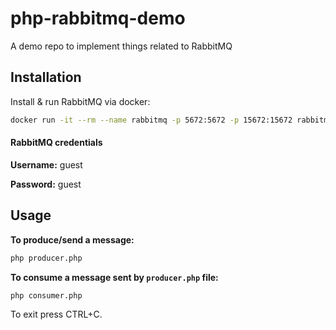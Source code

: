 # php-rabbitmq-demo
A demo repo to implement things related to RabbitMQ

## Installation

Install & run RabbitMQ via docker:

```sh
docker run -it --rm --name rabbitmq -p 5672:5672 -p 15672:15672 rabbitmq:3.10-management
```

#### RabbitMQ credentials

**Username:** guest

**Password:** guest

## Usage

**To produce/send a message:**

```sh
php producer.php
```

**To consume a message sent by `producer.php` file:**

```sh
php consumer.php
```

To exit press CTRL+C.

